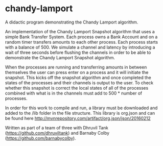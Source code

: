 # chandy-lamport
A didactic program demonstrating the Chandy Lamport algorithm.

An implementation of the Chandy Lamport Snapshot algorithm that uses a simple Bank Transfer System. Each process owns a Bank Account and on a random timer transfers amounts to each other process. Each process starts with a balance of 500. We simulate a channel and latency by introducing a wait of three seconds before flushing the channels in order to be able to demonstrate the Chandy Lamport Snapshot algorithm.

When the processes are running and transferring amounts in between themselves the user can press enter on a process and it will initiate the snapshot. This kicks off the snapshot algorithm and once completed the states of the processes and their channels is output to the user. To check whether this snapshot is correct the local states of all of the processes combined with what is in the channels must add to 500 * number of processes.

In order for this work to compile and run, a library must be downloaded and added to the /lib folder in the file structure. This library is org.json and can be found here http://mvnrepository.com/artifact/org.json/json/20160212

Written as part of a team of three with Dhruvil Tank (https://github.com/dhruviltank) and Barnaby Colby (https://github.com/barnabycolby).
